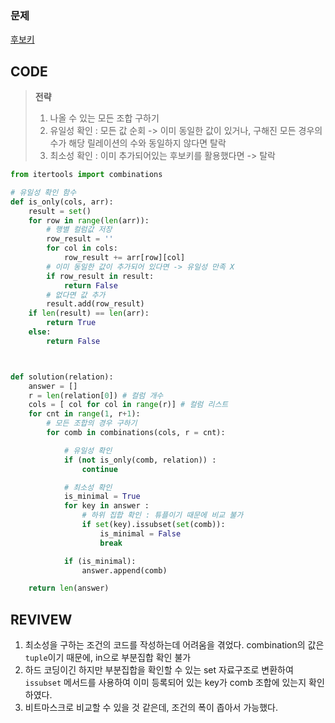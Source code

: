 ### 문제

[후보키](https://school.programmers.co.kr/learn/courses/30/lessons/42890)

## CODE

> **전략**
>
> 1. 나올 수 있는 모든 조합 구하기
> 2. 유일성 확인 : 모든 값 순회 -> 이미 동일한 값이 있거나, 구해진 모든 경우의 수가 해당 릴레이션의 수와 동일하지 않다면 탈락
> 3. 최소성 확인 : 이미 추가되어있는 후보키를 활용했다면 -> 탈락

```python
from itertools import combinations

# 유일성 확인 함수
def is_only(cols, arr):
    result = set()
    for row in range(len(arr)):
        # 행별 컬럼값 저장
        row_result = ''
        for col in cols:
            row_result += arr[row][col]
        # 이미 동일한 값이 추가되어 있다면 -> 유일성 만족 X
        if row_result in result:
            return False
        # 없다면 값 추가
        result.add(row_result)
    if len(result) == len(arr):
        return True
    else:
        return False



def solution(relation):
    answer = []
    r = len(relation[0]) # 컬럼 개수
    cols = [ col for col in range(r)] # 컬럼 리스트
    for cnt in range(1, r+1):
        # 모든 조합의 경우 구하기
        for comb in combinations(cols, r = cnt):

            # 유일성 확인
            if (not is_only(comb, relation)) :
                continue

            # 최소성 확인
            is_minimal = True
            for key in answer :
                # 하위 집합 확인 : 튜플이기 때문에 비교 불가
                if set(key).issubset(set(comb)):
                    is_minimal = False
                    break

            if (is_minimal):
                answer.append(comb)

    return len(answer)
```

## REVIVEW

1. 최소성을 구하는 조건의 코드를 작성하는데 어려움을 겪었다. combination의 값은 `tuple`이기 때문에, in으로 부분집합 확인 불가
2. 하드 코딩이긴 하지만 부분집합을 확인할 수 있는 set 자료구조로 변환하여 `issubset` 메서드를 사용하여 이미 등록되어 있는 key가 comb 조합에 있는지 확인하였다.
3. 비트마스크로 비교할 수 있을 것 같은데, 조건의 폭이 좁아서 가능했다.
